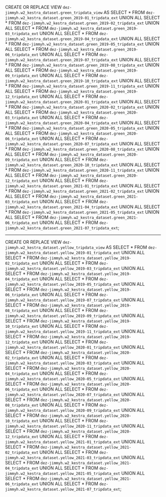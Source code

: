 CREATE OR REPLACE VIEW `dez-jimmyh.w2_kestra_dataset.green_tripdata_view` AS
SELECT * FROM `dez-jimmyh.w2_kestra_dataset.green_2019-01_tripdata_ext`
UNION ALL
SELECT * FROM `dez-jimmyh.w2_kestra_dataset.green_2019-02_tripdata_ext`
UNION ALL
SELECT * FROM `dez-jimmyh.w2_kestra_dataset.green_2019-03_tripdata_ext`
UNION ALL
SELECT * FROM `dez-jimmyh.w2_kestra_dataset.green_2019-04_tripdata_ext`
UNION ALL
SELECT * FROM `dez-jimmyh.w2_kestra_dataset.green_2019-05_tripdata_ext`
UNION ALL
SELECT * FROM `dez-jimmyh.w2_kestra_dataset.green_2019-06_tripdata_ext`
UNION ALL
SELECT * FROM `dez-jimmyh.w2_kestra_dataset.green_2019-07_tripdata_ext`
UNION ALL
SELECT * FROM `dez-jimmyh.w2_kestra_dataset.green_2019-08_tripdata_ext`
UNION ALL
SELECT * FROM `dez-jimmyh.w2_kestra_dataset.green_2019-09_tripdata_ext`
UNION ALL
SELECT * FROM `dez-jimmyh.w2_kestra_dataset.green_2019-10_tripdata_ext`
UNION ALL
SELECT * FROM `dez-jimmyh.w2_kestra_dataset.green_2019-11_tripdata_ext`
UNION ALL
SELECT * FROM `dez-jimmyh.w2_kestra_dataset.green_2019-12_tripdata_ext`
UNION ALL
SELECT * FROM `dez-jimmyh.w2_kestra_dataset.green_2020-01_tripdata_ext`
UNION ALL
SELECT * FROM `dez-jimmyh.w2_kestra_dataset.green_2020-02_tripdata_ext`
UNION ALL
SELECT * FROM `dez-jimmyh.w2_kestra_dataset.green_2020-03_tripdata_ext`
UNION ALL
SELECT * FROM `dez-jimmyh.w2_kestra_dataset.green_2020-04_tripdata_ext`
UNION ALL
SELECT * FROM `dez-jimmyh.w2_kestra_dataset.green_2020-05_tripdata_ext`
UNION ALL
SELECT * FROM `dez-jimmyh.w2_kestra_dataset.green_2020-06_tripdata_ext`
UNION ALL
SELECT * FROM `dez-jimmyh.w2_kestra_dataset.green_2020-07_tripdata_ext`
UNION ALL
SELECT * FROM `dez-jimmyh.w2_kestra_dataset.green_2020-08_tripdata_ext`
UNION ALL
SELECT * FROM `dez-jimmyh.w2_kestra_dataset.green_2020-09_tripdata_ext`
UNION ALL
SELECT * FROM `dez-jimmyh.w2_kestra_dataset.green_2020-10_tripdata_ext`
UNION ALL
SELECT * FROM `dez-jimmyh.w2_kestra_dataset.green_2020-11_tripdata_ext`
UNION ALL
SELECT * FROM `dez-jimmyh.w2_kestra_dataset.green_2020-12_tripdata_ext`
UNION ALL
SELECT * FROM `dez-jimmyh.w2_kestra_dataset.green_2021-01_tripdata_ext`
UNION ALL
SELECT * FROM `dez-jimmyh.w2_kestra_dataset.green_2021-02_tripdata_ext`
UNION ALL
SELECT * FROM `dez-jimmyh.w2_kestra_dataset.green_2021-03_tripdata_ext`
UNION ALL
SELECT * FROM `dez-jimmyh.w2_kestra_dataset.green_2021-04_tripdata_ext`
UNION ALL
SELECT * FROM `dez-jimmyh.w2_kestra_dataset.green_2021-05_tripdata_ext`
UNION ALL
SELECT * FROM `dez-jimmyh.w2_kestra_dataset.green_2021-06_tripdata_ext`
UNION ALL
SELECT * FROM `dez-jimmyh.w2_kestra_dataset.green_2021-07_tripdata_ext`;

---


CREATE OR REPLACE VIEW `dez-jimmyh.w2_kestra_dataset.yellow_tripdata_view` AS
SELECT * FROM `dez-jimmyh.w2_kestra_dataset.yellow_2019-01_tripdata_ext`
UNION ALL
SELECT * FROM `dez-jimmyh.w2_kestra_dataset.yellow_2019-02_tripdata_ext`
UNION ALL
SELECT * FROM `dez-jimmyh.w2_kestra_dataset.yellow_2019-03_tripdata_ext`
UNION ALL
SELECT * FROM `dez-jimmyh.w2_kestra_dataset.yellow_2019-04_tripdata_ext`
UNION ALL
SELECT * FROM `dez-jimmyh.w2_kestra_dataset.yellow_2019-05_tripdata_ext`
UNION ALL
SELECT * FROM `dez-jimmyh.w2_kestra_dataset.yellow_2019-06_tripdata_ext`
UNION ALL
SELECT * FROM `dez-jimmyh.w2_kestra_dataset.yellow_2019-07_tripdata_ext`
UNION ALL
SELECT * FROM `dez-jimmyh.w2_kestra_dataset.yellow_2019-08_tripdata_ext`
UNION ALL
SELECT * FROM `dez-jimmyh.w2_kestra_dataset.yellow_2019-09_tripdata_ext`
UNION ALL
SELECT * FROM `dez-jimmyh.w2_kestra_dataset.yellow_2019-10_tripdata_ext`
UNION ALL
SELECT * FROM `dez-jimmyh.w2_kestra_dataset.yellow_2019-11_tripdata_ext`
UNION ALL
SELECT * FROM `dez-jimmyh.w2_kestra_dataset.yellow_2019-12_tripdata_ext`
UNION ALL
SELECT * FROM `dez-jimmyh.w2_kestra_dataset.yellow_2020-01_tripdata_ext`
UNION ALL
SELECT * FROM `dez-jimmyh.w2_kestra_dataset.yellow_2020-02_tripdata_ext`
UNION ALL
SELECT * FROM `dez-jimmyh.w2_kestra_dataset.yellow_2020-03_tripdata_ext`
UNION ALL
SELECT * FROM `dez-jimmyh.w2_kestra_dataset.yellow_2020-04_tripdata_ext`
UNION ALL
SELECT * FROM `dez-jimmyh.w2_kestra_dataset.yellow_2020-05_tripdata_ext`
UNION ALL
SELECT * FROM `dez-jimmyh.w2_kestra_dataset.yellow_2020-06_tripdata_ext`
UNION ALL
SELECT * FROM `dez-jimmyh.w2_kestra_dataset.yellow_2020-07_tripdata_ext`
UNION ALL
SELECT * FROM `dez-jimmyh.w2_kestra_dataset.yellow_2020-08_tripdata_ext`
UNION ALL
SELECT * FROM `dez-jimmyh.w2_kestra_dataset.yellow_2020-09_tripdata_ext`
UNION ALL
SELECT * FROM `dez-jimmyh.w2_kestra_dataset.yellow_2020-10_tripdata_ext`
UNION ALL
SELECT * FROM `dez-jimmyh.w2_kestra_dataset.yellow_2020-11_tripdata_ext`
UNION ALL
SELECT * FROM `dez-jimmyh.w2_kestra_dataset.yellow_2020-12_tripdata_ext`
UNION ALL
SELECT * FROM `dez-jimmyh.w2_kestra_dataset.yellow_2021-01_tripdata_ext`
UNION ALL
SELECT * FROM `dez-jimmyh.w2_kestra_dataset.yellow_2021-02_tripdata_ext`
UNION ALL
SELECT * FROM `dez-jimmyh.w2_kestra_dataset.yellow_2021-03_tripdata_ext`
UNION ALL
SELECT * FROM `dez-jimmyh.w2_kestra_dataset.yellow_2021-04_tripdata_ext`
UNION ALL
SELECT * FROM `dez-jimmyh.w2_kestra_dataset.yellow_2021-05_tripdata_ext`
UNION ALL
SELECT * FROM `dez-jimmyh.w2_kestra_dataset.yellow_2021-06_tripdata_ext`
UNION ALL
SELECT * FROM `dez-jimmyh.w2_kestra_dataset.yellow_2021-07_tripdata_ext`;


